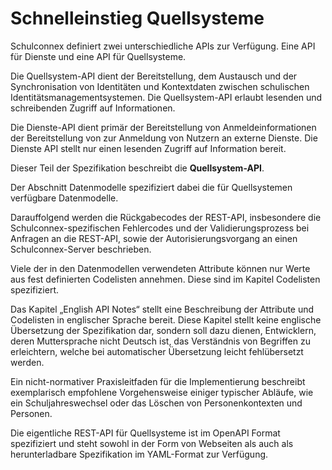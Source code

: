 # Schnelleinstieg Quellsysteme

Schulconnex definiert zwei unterschiedliche APIs zur Verfügung. Eine API für Dienste und eine API für Quellsysteme.

Die Quellsystem-API dient der Bereitstellung, dem Austausch und der Synchronisation von Identitäten und Kontextdaten zwischen schulischen Identitätsmanagementsystemen. Die Quellsystem-API erlaubt lesenden und schreibenden Zugriff auf Informationen.

Die Dienste-API dient primär der Bereitstellung von Anmeldeinformationen der Bereitstellung von zur Anmeldung von Nutzern an externe Dienste. Die Dienste API stellt nur einen lesenden Zugriff auf Information bereit.

Dieser Teil der Spezifikation beschreibt die **Quellsystem-API**.

Der Abschnitt Datenmodelle spezifiziert dabei die für Quellsystemen verfügbare Datenmodelle.

Darauffolgend werden die Rückgabecodes der REST-API, insbesondere die Schulconnex-spezifischen Fehlercodes und der Validierungsprozess bei Anfragen an die REST-API, sowie der Autorisierungsvorgang an einen Schulconnex-Server beschrieben.

Viele der in den Datenmodellen verwendeten Attribute können nur Werte aus fest definierten Codelisten annehmen. Diese sind im Kapitel Codelisten spezifiziert.

Das Kapitel „English API Notes“ stellt eine Beschreibung der Attribute und Codelisten in englischer Sprache bereit. Diese Kapitel stellt keine englische Übersetzung der Spezifikation dar, sondern soll dazu dienen, Entwicklern, deren Muttersprache nicht Deutsch ist, das Verständnis von Begriffen zu erleichtern, welche bei automatischer Übersetzung leicht fehlübersetzt werden.

Ein nicht-normativer Praxisleitfaden für die Implementierung beschreibt exemplarisch empfohlene Vorgehensweise einiger typischer Abläufe, wie ein Schuljahreswechsel oder das Löschen von Personenkontexten und Personen.

Die eigentliche REST-API für Quellsysteme ist im OpenAPI Format spezifiziert und steht sowohl in der Form von Webseiten als auch als herunterladbare Spezifikation im YAML-Format zur Verfügung.


